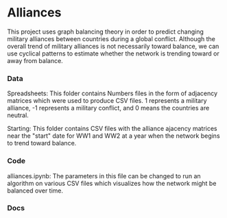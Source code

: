 # Alliances
This project uses graph balancing theory in order to predict changing military alliances between countries during a global conflict. Although the overall trend of military alliances is not necessarily toward balance, we can use cyclical patterns to estimate whether the network is trending toward or away from balance.

### Data
Spreadsheets: This folder contains Numbers files in the form of adjacency matrices which were used to produce CSV files. 1 represents a military alliance, -1 represents a military conflict, and 0 means the countries are neutral.

Starting: This folder contains CSV files with the alliance ajacency matrices near the "start" date for WW1 and WW2 at a year when the network begins to trend toward balance.

### Code

alliances.ipynb: The parameters in this file can be changed to run an algorithm on various CSV files which visualizes how the network might be balanced over time.

### Docs
